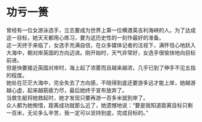 # 功亏一篑
曾经有一位女游泳选手，立志要成为世界上第一位横渡英吉利海峡的人。为了达成这一目标，她天天都用心练习，要为这历史性的一刻作最好的准备。  
  这一天终于来临了，女选手充满自信，在众多媒体记者的注视下，满怀信心地跃入大海中，朝对岸英国的方向迈进。刚开始时，天气非常好，女选手很愉快地向目标前进。  
  但是快要接近英国对岸时，海上起了浓雾而且越来越浓，几乎已到了伸手不见五指的程度。  
她处在茫茫大海中，完全失去了方向感，不晓得到底还要游多远才能上岸，她越游越心虚，起来越筋疲力尽，最后她终于宣布放弃了。  
  当救生艇将她救起时，她才发现只要再游一百多米就到岸了。  
  众人都为她惋惜，距离成功就那么近了，她遗憾地说：“要是我知道距离目标只剩一百米，无论多么辛苦，我一定可以坚持到底，完成目标的。”
  